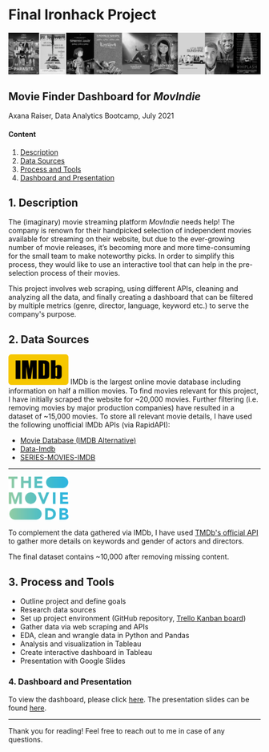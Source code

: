 # Final Ironhack Project

<p align="center">
  <img src="https://github.com/aranaxa/Ironhack-Final-Project/blob/main/Images/movies.png" />
</p>

## Movie Finder Dashboard for _MovIndie_

Axana Raiser, Data Analytics Bootcamp, July 2021

#### Content

1. [Description](https://github.com/aranaxa/Ironhack-Final-Project#description)
2. [Data Sources](https://github.com/aranaxa/Ironhack-Final-Project#data-sources)
3. [Process and Tools](https://github.com/aranaxa/Ironhack-Final-Project#process-and-tools)
4. [Dashboard and Presentation](https://github.com/aranaxa/Ironhack-Final-Project#dashboard-and-presentation)

## 1. Description

The (imaginary) movie streaming platform _MovIndie_ needs help! The company is renown for their handpicked selection of independent movies available for streaming on their website, but due to the ever-growing number of movie releases, it’s becoming more and more time-consuming for the small team to make noteworthy picks. In order to simplify this process, they would like to use an interactive tool that can help in the pre-selection process of their movies. 

This project involves web scraping, using different APIs, cleaning and analyzing all the data, and finally creating a dashboard that can be filtered by multiple metrics (genre, director, language, keyword etc.) to serve the company's purpose.

## 2. Data Sources

<img src="https://github.com/aranaxa/Ironhack-Final-Project/blob/main/Images/imdb.png" width="120"/>
IMDb is the largest online movie database including information on half a million movies. To find movies relevant for this project, I have initially scraped the website for ~20,000 movies. Further filtering (i.e. removing movies by major production companies) have resulted in a dataset of ~15,000 movies. To store all relevant movie details, I have used the following unofficial IMDb APIs (via RapidAPI):


- [Movie Database (IMDB Alternative)](https://rapidapi.com/rapidapi/api/movie-database-imdb-alternative/1)
- [Data-Imdb](https://rapidapi.com/SAdrian/api/data-imdb1/)
- [SERIES-MOVIES-IMDB](https://rapidapi.com/chrisish71/api/series-movies-imdb/)

___
<img src="https://github.com/aranaxa/Ironhack-Final-Project/blob/main/Images/tmdb.png" width="120"/>

To complement the data gathered via IMDb, I have used [TMDb's official API](https://www.themoviedb.org/documentation/api) to gather more details on keywords and gender of actors and directors.

The final dataset contains ~10,000 after removing missing content.

## 3. Process and Tools

- Outline project and define goals
- Research data sources
- Set up project environment (GitHub repository, [Trello Kanban board](https://trello.com/b/JvgHkH9q/ironhack-final-project))
- Gather data via web scraping and APIs
- EDA, clean and wrangle data in Python and Pandas
- Analysis and visualization in Tableau
- Create interactive dashboard in Tableau
- Presentation with Google Slides

### 4. Dashboard and Presentation

To view the dashboard, please click [here](https://public.tableau.com/app/profile/axana.r/viz/IronhackFinalProject_16275850352720/Dashboard?publish=yes). 
The presentation slides can be found [here](https://docs.google.com/presentation/d/1xuf8jtm_vtRjyJ4kgdJOjFOXGxOYD_WEO4tmbj1G8yc/edit?usp=sharing).

__________

Thank you for reading! Feel free to reach out to me in case of any questions.

